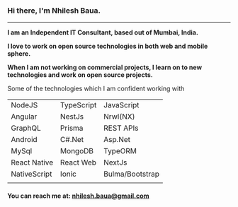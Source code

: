 

### Hi there, I'm Nhilesh Baua.

---
**I am an Independent IT Consultant, based out of Mumbai, India.**

**I love to work on open source technologies in both web and mobile sphere.** 

**When I am not working on commercial projects, I learn on to new technologies and work on open source projects.**

Some of the technologies which I am confident working with 

|   |   |   |
| ------------ | ------------ | ------------ |
| NodeJS | TypeScript  | JavaScript  |
| Angular | NestJs  | Nrwl(NX)  |
| GraphQL | Prisma | REST APIs |
| Android | C#.Net |  Asp.Net |
| MySql | MongoDB | TypeORM|
| React Native | React Web | NextJs | 
| NativeScript | Ionic | Bulma/Bootstrap | 
|   |   |   ||

#### You can reach me at: nhilesh.baua@gmail.com

